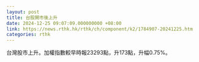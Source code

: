 ```yaml
---
layout: post
title: 台股開市後上升
date: 2024-12-25 09:07:09.000000000 +08:00
link: https://news.rthk.hk/rthk/ch/component/k2/1784907-20241225.htm
categories: rthk
---
```


台灣股市上升。加權指數較早時報23293點，升173點，升幅0.75%。
